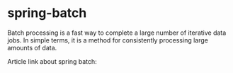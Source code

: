 # spring-batch

Batch processing is a fast way to complete a large number of iterative data jobs. In simple terms, it is a method for consistently processing large amounts of data.

Article link about spring batch: 

